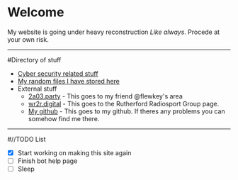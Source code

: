 # Welcome

My website is going under heavy reconstruction *Like always*. Procede at your own risk.

---

#Directory of stuff

* [Cyber security related stuff](/Cyber)
* [My random files I have stored here](/files)
* External stuff
    * [2a03.party](https://2a03.party) - This goes to my friend @flewkey\'s area
    * [wr2r.digital](https://wr2r.digital) - This goes to the Rutherford Radiosport Group page.
    * [My github](https://github.com/technicolor-creamsicle) - This goes to my github. If theres any problems you can somehow find me there.

---

#//TODO List

- [x] Start working on making this site again
- [ ] Finish bot help page
- [ ] Sleep